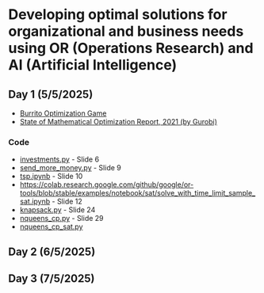 # Developing optimal solutions for organizational and business needs using OR (Operations Research) and AI (Artificial Intelligence)

## Day 1 (5/5/2025)

- [Burrito Optimization Game]()
- [State of Mathematical Optimization Report, 2021 (by Gurobi)](./day1/Report-StateOfMathematicalOptimizationReport.pdf)

### Code

- [investments.py](./day1/investments.py) -  Slide 6
- [send_more_money.py](./day1/send_more_money.py) - Slide 9
- [tsp.ipynb](./day1/tsp.ipynb) - Slide 10
- <https://colab.research.google.com/github/google/or-tools/blob/stable/examples/notebook/sat/solve_with_time_limit_sample_sat.ipynb> - Slide  12
- [knapsack.py](./day1/knapsack.py) - Slide 24
- [nqueens_cp.py](./day1/nqueens_cp.py) - Slide 29
- [nqueens_cp_sat.py](./day1/nqueens_cpsat.py)



## Day 2 (6/5/2025)


## Day 3 (7/5/2025)